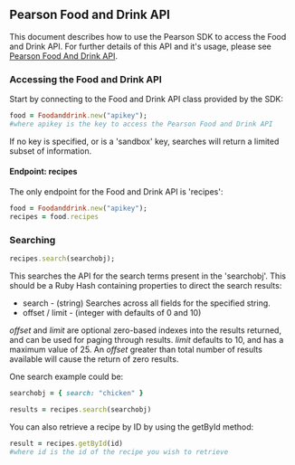 ## Pearson Food and Drink API

This document describes how to use the Pearson SDK to access the Food and Drink API. For further details of this API and it's usage, please see [Pearson Food And Drink API](http://developer.pearson.com/apis/food-drink/).

### Accessing the Food and Drink API  
Start by connecting to the Food and Drink API class provided by the SDK: 
```Ruby
food = Foodanddrink.new("apikey");
#where apikey is the key to access the Pearson Food and Drink API
```

If no key is specified, or is a 'sandbox' key, searches will return a limited subset of information.  

#### Endpoint: recipes  
The only endpoint for the Food and Drink API is 'recipes':

```Ruby
food = Foodanddrink.new("apikey");
recipes = food.recipes
```

### Searching
```Ruby
recipes.search(searchobj);
```

This searches the API for the search terms present in the 'searchobj'. This should be a Ruby Hash containing properties to direct the search results:  

* search - (string) Searches across all fields for the specified string.  
* offset / limit - (integer with defaults of 0 and 10)   

_offset_ and _limit_ are optional zero-based indexes into the results returned, and can be used for paging through results. _limit_ defaults to 10, and has a maximum value of 25. An _offset_ greater than total number of results available will cause the return of zero results.  

One search example could be:  
```Ruby
searchobj = { search: "chicken" }

results = recipes.search(searchobj)
```

You can also retrieve a recipe by ID by using the getById method:  
```Ruby
result = recipes.getById(id)
#where id is the id of the recipe you wish to retrieve
```

